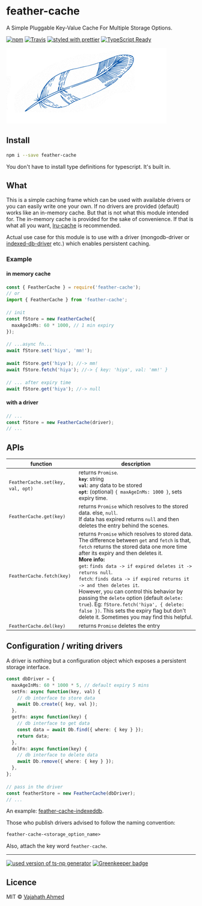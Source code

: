 # feather-cache

A Simple Pluggable Key-Value Cache For Multiple Storage Options.

[![npm](https://img.shields.io/npm/v/feather-cache.svg)](https://www.npmjs.com/package/feather-cache)
[![Travis](https://img.shields.io/travis/vajahath/feather-cache.svg)](https://travis-ci.org/vajahath/feather-cache)
[![styled with prettier](https://img.shields.io/badge/code_style-prettier-ff69b4.svg)](https://github.com/prettier/prettier)
[![TypeScript Ready](https://img.shields.io/badge/TypeScript-Ready-blue.svg)](https://www.typescriptlang.org/)

<!-- [![npm](https://img.shields.io/npm/dt/feather-cache.svg)]()
[![Built with generator-ts-np](https://img.shields.io/badge/scaffolding-ts_np-2699ad.svg)](https://github.com/vajahath/generator-ts-np) -->

![](media/feather.png)

## Install

```bash
npm i --save feather-cache
```

You don't have to install type definitions for typescript. It's built in.

## What

This is a simple caching frame which can be used with available drivers or you can easily write one your own. If no drivers are provided (default) works like an in-memory cache. But that is not what this module intended for. The in-memory cache is provided for the sake of convenience. If that is what all you want, [lru-cache](https://www.npmjs.com/package/lru-cache) is recommended.

Actual use case for this module is to use with a driver (mongodb-driver or [indexed-db-driver](https://www.npmjs.com/package/feather-cache-indexeddb) etc.) which enables persistent caching.

### Example

#### in memory cache

```ts
const { FeatherCache } = require('feather-cache');
// or
import { FeatherCache } from 'feather-cache';

// init
const fStore = new FeatherCache({
  maxAgeInMs: 60 * 1000, // 1 min expiry
});

// ...async fn...
await fStore.set('hiya', 'mm!');

await fStore.get('hiya'); //-> mm!
await fStore.fetch('hiya'); //-> { key: 'hiya', val: 'mm!' }

// ... after expiry time
await fStore.get('hiya'); //-> null
```

#### with a driver

```ts
// ...
const fStore = new FeatherCache(driver);
// ...
```

## APIs

| function                          | description                                                                                                                                                                                                                                                                                                                                                                                                                                                                                                                                                                                |
| --------------------------------- | ------------------------------------------------------------------------------------------------------------------------------------------------------------------------------------------------------------------------------------------------------------------------------------------------------------------------------------------------------------------------------------------------------------------------------------------------------------------------------------------------------------------------------------------------------------------------------------------ |
| `FeatherCache.set(key, val, opt)` | returns `Promise`.<br>**`key`**: string<br>**`val`**: any data to be stored <br>**`opt`**: (optional) `{ maxAgeInMs: 1000 }`, sets expiry time.                                                                                                                                                                                                                                                                                                                                                                                                                                            |
| `FeatherCache.get(key)`           | returns `Promise` which resolves to the stored data. else, `null`. <br> If data has expired returns `null` and then deletes the entry behind the scenes.                                                                                                                                                                                                                                                                                                                                                                                                                                   |
| `FeatherCache.fetch(key)`         | returns `Promise` which resolves to stored data. The difference between `get` and `fetch` is that, `fetch` returns the stored data one more time after its expiry and then deletes it.<br>**More info:**<br>`get`: `finds data -> if expired deletes it -> returns null`.<br>`fetch`: `finds data -> if expired returns it -> and then deletes it`.<br> However, you can control this behavior by passing the `delete` option (default `delete: true`). Eg: `fStore.fetch('hiya', { delete: false })`. This sets the expiry flag but don't delete it. Sometimes you may find this helpful. |
| `FeatherCache.del(key)`           | returns `Promise` deletes the entry                                                                                                                                                                                                                                                                                                                                                                                                                                                                                                                                                        |

## Configuration / writing drivers

A driver is nothing but a configuration object which exposes a persistent storage interface.

```ts
const dbDriver = {
  maxAgeInMs: 60 * 1000 * 5, // default expiry 5 mins
  setFn: async function(key, val) {
    // db interface to store data
    await Db.create({ key, val });
  },
  getFn: async function(key) {
    // db interface to get data
    const data = await Db.find({ where: { key } });
    return data;
  },
  delFn: async function(key) {
    // db interface to delete data
    await Db.remove({ where: { key } });
  },
};

// pass in the driver
const featherStore = new FeatherCache(dbDriver);
// ...
```

An example: [feather-cache-indexeddb](https://www.npmjs.com/package/feather-cache-indexeddb).

Those who publish drivers advised to follow the naming convention:

```txt
feather-cache-<storage_option_name>
```

Also, attach the key word `feather-cache`.

---

[![used version of ts-np generator](https://img.shields.io/badge/ts--np-v2.0.1-a5a5a5.svg?style=flat-square)](https://github.com/vajahath/generator-ts-np) [![Greenkeeper badge](https://badges.greenkeeper.io/vajahath/feather-cache.svg)](https://greenkeeper.io/)

## Licence

MIT &copy; [Vajahath Ahmed](https://twitter.com/vajahath7)
